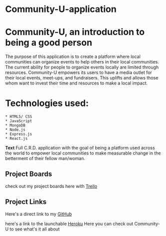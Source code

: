 # Community-U-application

# Community-U, an introduction to being a good person

The purpose of this application is to create a platform where local communities can organize events to help others in their local communities. The current ability for people to organize events locally are limited through resources. Community-U empowers its users to have a media outlet for their local events, meet-ups, and fundraisers. This uplifts and allows those whom want to invest their time and resources to make a local impact.

# Technologies used:

    * HTML5/ CSS
    * JavaScript
    * MongoDB
    * Node.js
    * Express.js
    * React.js

**Text** Full C.R.D. application with the goal of being a platform used across the world to empower local communities to make measurable change in the betterment of their fellow man/woman.


## Project Boards 
 check out my project boards here with [Trello](https://trello.com/b/ofP3GHRy/project-3-community-u)

## Project Links
Here's a direct link to my [GitHub](https://github.com/theunsungdesigner/project-3-community-u)
 
 here's a link to the launchable [Heroku](https://community-u-2.herokuapp.com/)
    Here you can check out Community-U to see what's it all about  

   
    

